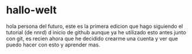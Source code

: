 # hallo-welt

hola persona del futuro,
este es la primera edicion que hago siguiendo el tutorial (de nnrd) d inicio de github
aunque ya he utilizado esto antes junto con git, es recien ahora que he decidido crearme una cuenta y ver que puedo hacer con esto y aprender mas.

